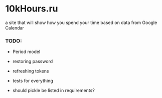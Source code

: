 # 10kHours.ru

a site that will show how you spend your time based on data from Google Calendar

### TODO:

- Period model
- restoring password
- refreshing tokens


- tests for everything
- should pickle be listed in requirements?
